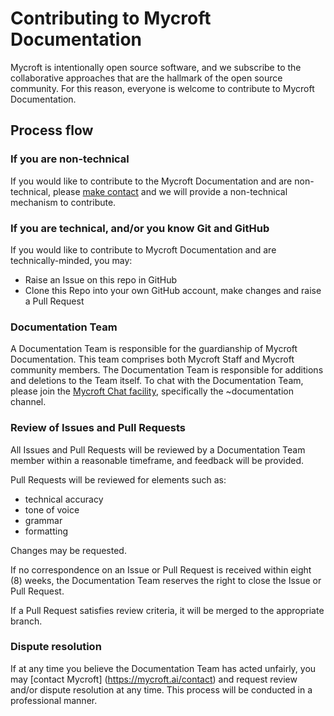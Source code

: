 # Contributing to Mycroft Documentation

Mycroft is intentionally open source software, and we subscribe to the collaborative approaches that are the hallmark of the open source community. For this reason, everyone is welcome to contribute to Mycroft Documentation.

## Process flow

### If you are non-technical

If you would like to contribute to the Mycroft Documentation and are non-technical, please [make contact](https://mycroft.ai/contact) and we will provide a non-technical mechanism to contribute.

### If you are technical, and/or you know Git and GitHub

If you would like to contribute to Mycroft Documentation and are technically-minded, you may:

* Raise an Issue on this repo in GitHub
* Clone this Repo into your own GitHub account, make changes and raise a Pull Request

### Documentation Team

A Documentation Team is responsible for the guardianship of Mycroft Documentation. This team comprises both Mycroft Staff and Mycroft community members. The Documentation Team is responsible for additions and deletions to the Team itself. To chat with the Documentation Team, please join the [Mycroft Chat facility](https://chat.mycroft.ai), specifically the ~documentation channel.

### Review of Issues and Pull Requests

All Issues and Pull Requests will be reviewed by a Documentation Team member within a reasonable timeframe, and feedback will be provided.

Pull Requests will be reviewed for elements such as:

* technical accuracy
* tone of voice
* grammar
* formatting

Changes may be requested.

If no correspondence on an Issue or Pull Request is received within eight (8) weeks, the Documentation Team reserves the right to close the Issue or Pull Request.

If a Pull Request satisfies review criteria, it will be merged to the appropriate branch.

### Dispute resolution

If at any time you believe the Documentation Team has acted unfairly, you may [contact Mycroft] (https://mycroft.ai/contact) and request review and/or dispute resolution at any time. This process will be conducted in a professional manner.
